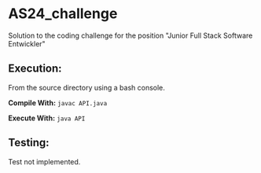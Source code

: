 # AS24_challenge
Solution to the coding challenge for the position "Junior Full Stack Software Entwickler"

## Execution:

From the source directory using a bash console.

**Compile With:** `javac API.java`

**Execute With:** `java API`

## Testing:

Test not implemented.
